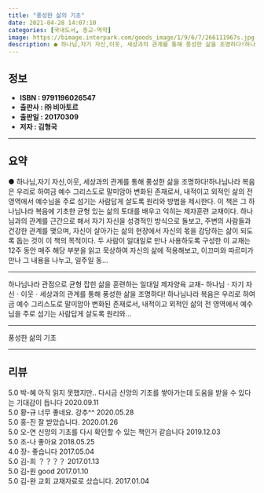 ```yaml
---
title: "풍성한 삶의 기초"
date: 2021-04-28 14:07:10
categories: [국내도서, 종교-역학]
image: https://bimage.interpark.com/goods_image/1/9/6/7/266111967s.jpg
description: ● 하나님,자기 자신,이웃, 세상과의 관계를 통해 풍성한 삶을 조명하다!하나님나라 복음은 우리로 하여금 예수 그리스도로 말미암아 변화된 존재로서, 내적이고 외적인 삶의 전 영역에서 예수님을 주로 섬기는 사람답게 살도록 원리와 방법을 제시한다. 이 책은 그 하나님나라 복음에 기초한 균형
---
```


## **정보**

- **ISBN : 9791196026547**
- **출판사 : ㈜ 비아토르**
- **출판일 : 20170309**
- **저자 : 김형국**

------



## **요약**

●  하나님,자기 자신,이웃, 세상과의 관계를 통해 풍성한 삶을 조명하다!하나님나라 복음은 우리로 하여금 예수 그리스도로 말미암아 변화된 존재로서, 내적이고 외적인 삶의 전 영역에서 예수님을 주로 섬기는 사람답게 살도록 원리와 방법을 제시한다. 이 책은 그 하나님나라 복음에 기초한 균형 있는 삶의 토대를 배우고 익히는 제자훈련 교재이다. 하나님과의 관계를 근간으로 해서 자기 자신을 성경적인 방식으로 돌보고, 주변의 사람들과 건강한 관계를 맺으며, 자신이 살아가는 삶의 현장에서 자신의 몫을 감당하는 삶이 되도록 돕는 것이 이 책의 목적이다. 두 사람이 일대일로 만나 사용하도록 구성한 이 교재는 12주 동안 매주 해당 부분을 읽고 묵상하여 자신의 삶에 적용해보고, 이끄미와 따르미가 만나 그 내용을 나누고, 일주일 동...

------

하나님나라 관점으로 균형 잡힌 삶을 훈련하는 일대일 제자양육 교재- 하나님ㆍ자기 자신ㆍ이웃ㆍ세상과의 관계를 통해 풍성한 삶을 조명하다!
하나님나라 복음은 우리로 하여금 예수 그리스도로 말미암아 변화된 존재로서, 내적이고 외적인 삶의 전 영역에서 예수님을 주로 섬기는 사람답게 살도록 원리와... 

------


풍성한 삶의 기초 

------


## **리뷰** 

5.0 박-혜 아직 읽지 못했지만.. 다시금 신앙의 기초를 쌓아가는데 도움을 받을 수 있다는 기대감이 듭니다 2020.09.11 <br/>5.0 황-규 너무 좋네요.
강추^^ 2020.05.28 <br/>5.0 홍-진 잘 받았습니다. 2020.01.26 <br/>5.0 오-연 신앙의 기초를 다시 확인할 수 있는 책인거 같습니다 2019.12.03 <br/>5.0 조-나 좋아요 2018.05.25 <br/>4.0 장- 좋습니다 2017.05.04 <br/>5.0 김-희 ？？？？ 2017.01.13 <br/>5.0 김-원 good 2017.01.10 <br/>5.0 김-완 교회 교재자료로 샀습니다. 2017.01.04 <br/>
